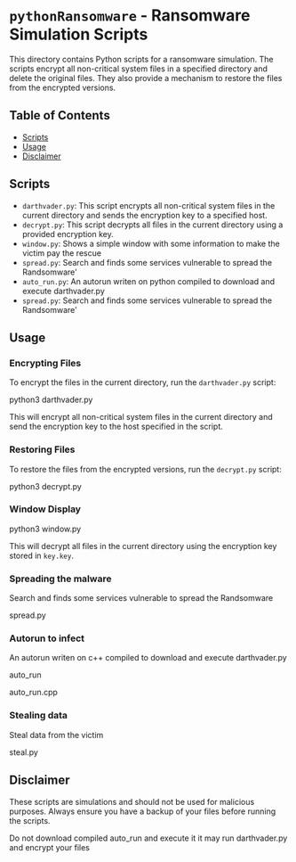 # `pythonRansomware` - Ransomware Simulation Scripts

This directory contains Python scripts for a ransomware simulation. The scripts encrypt all non-critical system files in a specified directory and delete the original files. They also provide a mechanism to restore the files from the encrypted versions.

## Table of Contents

- [Scripts](#scripts)
- [Usage](#usage)
- [Disclaimer](#disclaimer)

## Scripts

- `darthvader.py`: This script encrypts all non-critical system files in the current directory and sends the encryption key to a specified host.
- `decrypt.py`: This script decrypts all files in the current directory using a provided encryption key.
- `window.py`: Shows a simple window with some information to make the victim pay the rescue
- `spread.py`: Search and finds some services vulnerable to spread the Randsomware'
- `auto_run.py`: An autorun writen on python compiled to download and execute darthvader.py
- `spread.py`: Search and finds some services vulnerable to spread the Randsomware'

## Usage

### Encrypting Files

To encrypt the files in the current directory, run the `darthvader.py` script:

python3 darthvader.py


This will encrypt all non-critical system files in the current directory and send the encryption key to the host specified in the script.

### Restoring Files

To restore the files from the encrypted versions, run the `decrypt.py` script:

python3 decrypt.py

### Window Display

python3 window.py


This will decrypt all files in the current directory using the encryption key stored in `key.key`.

### Spreading the malware

Search and finds some services vulnerable to spread the Randsomware

spread.py

### Autorun to infect

An autorun writen on c++ compiled to download and execute darthvader.py

auto_run

auto_run.cpp

### Stealing data

Steal data from the victim

steal.py

## Disclaimer

These scripts are simulations and should not be used for malicious purposes. Always ensure you have a backup of your files before running the scripts.

Do not download compiled auto_run and execute it it may run darthvader.py and encrypt your files
